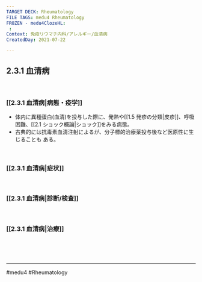 ```yaml
---
TARGET DECK: Rheumatology
FILE TAGS: medu4 Rheumatology
FROZEN - medu4ClozeHL:
 : 
Context: 免疫リウマチ内科/アレルギー/血清病
CreatedDay: 2021-07-22

---
```


## 2.3.1 血清病

<br>

### [[2.3.1 血清病|病態・疫学]]
* 体内に異種蛋白(血清)を投与した際に、発熱や[[1.5 発疹の分類|皮疹]]、呼吸困難、[[2.1 ショック概論|ショック]]をみる病態。
* 古典的には抗毒素血清注射によるが、分子標的治療薬投与後など医原性に生じることも ある。

<br>

### [[2.3.1 血清病|症状]]


<br>

### [[2.3.1 血清病|診断/検査]]


<br>

### [[2.3.1 血清病|治療]]


<br><br><br>

---
#medu4 #Rheumatology 
